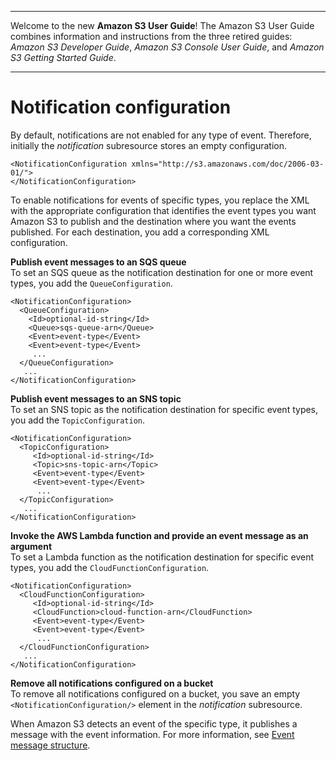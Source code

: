 --------

Welcome to the new **Amazon S3 User Guide**\! The Amazon S3 User Guide combines information and instructions from the three retired guides: *Amazon S3 Developer Guide*, *Amazon S3 Console User Guide*, and *Amazon S3 Getting Started Guide*\.

--------

# Notification configuration<a name="event-notification-configuration"></a>

By default, notifications are not enabled for any type of event\. Therefore, initially the *notification* subresource stores an empty configuration\.

```
<NotificationConfiguration xmlns="http://s3.amazonaws.com/doc/2006-03-01/"> 
</NotificationConfiguration>
```

To enable notifications for events of specific types, you replace the XML with the appropriate configuration that identifies the event types you want Amazon S3 to publish and the destination where you want the events published\. For each destination, you add a corresponding XML configuration\. 

**Publish event messages to an SQS queue**  
To set an SQS queue as the notification destination for one or more event types, you add the `QueueConfiguration`\.

```
<NotificationConfiguration>
  <QueueConfiguration>
    <Id>optional-id-string</Id>
    <Queue>sqs-queue-arn</Queue>
    <Event>event-type</Event>
    <Event>event-type</Event>
     ...
  </QueueConfiguration>
   ...
</NotificationConfiguration>
```

**Publish event messages to an SNS topic**  
To set an SNS topic as the notification destination for specific event types, you add the `TopicConfiguration`\.

```
<NotificationConfiguration>
  <TopicConfiguration>
     <Id>optional-id-string</Id>
     <Topic>sns-topic-arn</Topic>
     <Event>event-type</Event>
     <Event>event-type</Event>
      ...
  </TopicConfiguration>
   ...
</NotificationConfiguration>
```

**Invoke the AWS Lambda function and provide an event message as an argument**  
To set a Lambda function as the notification destination for specific event types, you add the `CloudFunctionConfiguration`\.

```
<NotificationConfiguration>
  <CloudFunctionConfiguration>   
     <Id>optional-id-string</Id>   
     <CloudFunction>cloud-function-arn</CloudFunction>        
     <Event>event-type</Event>      
     <Event>event-type</Event>      
      ...  
  </CloudFunctionConfiguration>
   ...
</NotificationConfiguration>
```

**Remove all notifications configured on a bucket**  
To remove all notifications configured on a bucket, you save an empty `<NotificationConfiguration/>` element in the *notification* subresource\. 

When Amazon S3 detects an event of the specific type, it publishes a message with the event information\. For more information, see [Event message structure](notification-content-structure.md)\. 
